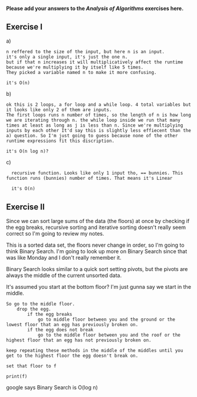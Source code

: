 #### Please add your answers to the ***Analysis of  Algorithms*** exercises here.

## Exercise I

a)  
<!-- a = 0
while (a < n * n * n):
    a = a + n * n -->

    n reffered to the size of the input, but here n is an input. 
    it's only a single input, it's just the one n. 
    but if that n increases it will multiplicatively affect the runtime because we're multiplying it by itself like 5 times.
    They picked a variable named n to make it more confusing.

    it's O(n)


b)
<!-- sum = 0
for i in range(n):
      j = 1
      while j < n:
        j *= 2
        sum += 1 -->

    ok this is 2 loops, a for loop and a while loop. 4 total variables but it looks like only 2 of them are inputs. 
    The first loops runs n number of times, so the length of n is how long we are iterating through n. the while loop inside we run that many times at least as long as j is less than n. Since we're multiplying inputs by each other It'd say this is slightly less effiecent than the a) question. So I'm just going to guess because none of the other runtime expressions fit this discription.

    it's O(n log n)?

c)
 <!-- def bunnyEars(bunnies):
     if bunnies == 0:
        return 0

      return 2 + bunnyEars(bunnies-1) -->

      recursive function. Looks like only 1 input tho, == bunnies. This function runs (bunnies) number of times. That means it's Linear

      it's O(n)

## Exercise II
 <!-- Suppose that you have an n-story building and plenty of eggs. Suppose also that an egg gets broken if it is thrown off floor f or higher, and doesn't get broken if dropped off a floor less than floor f. Devise a strategy to determine the value of f such that the number of dropped + broken eggs is minimized.

 Write out your proposed algorithm in plain English or pseudocode AND give the runtime complexity of your solution. -->


Since we can sort large sums of the data (the floors) at once by checking if the egg breaks, recursive sorting and iterative sorting doesn't really seem correct so I'm going to review my notes.

This is a sorted data set, the floors never change in order, so I'm going to think Binary Search. I'm going to look up more on Binary Search since that was like Monday and I don't really remember it.

Binary Search looks similar to a quick sort setting pivots, but the pivots are always the middle of the current unsorted data.

It's assumed you start at the bottom floor?
I'm just gunna say we start in the middle.
    
    So go to the middle floor.
        drop the egg.
            if the egg breaks
                go to middle floor between you and the ground or the lowest floor that an egg has previously broken on.
            if the egg does not break
                go to the middle floor between you and the roof or the highest floor that an egg has not previously broken on.

    keep repeating these methods in the middle of the middles until you get to the highest floor the egg doesn't break on.
        
    set that floor to f

    print(f)
        
google says Binary Search is O(log n)